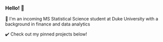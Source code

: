 ### Hello! 👋

🚀 I'm an incoming MS Statistical Science student at Duke University with a background in finance and data analytics

✔️ Check out my pinned projects below! 
